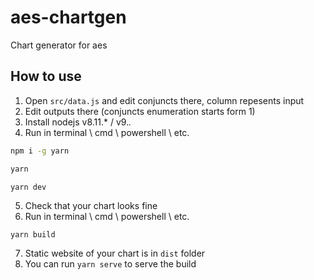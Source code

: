 # aes-chartgen
Chart generator for aes

## How to use
1. Open `src/data.js` and edit conjuncts there, column repesents input
2. Edit outputs there (conjuncts enumeration starts form 1)
3. Install nodejs v8.11.* / v9.*.*
4. Run in terminal \ cmd \ powershell \ etc.
  ```bash
  npm i -g yarn
  ```
  ```bash
  yarn
  ```
  ```
  yarn dev
  ```
5. Check that your chart looks fine
6. Run in terminal \ cmd \ powershell \ etc.
```bash
yarn build
```
7. Static website of your chart is in `dist` folder
8. You can run `yarn serve` to serve the build